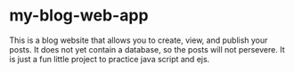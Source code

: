 # my-blog-web-app
This is a blog website that allows you to create, view, and publish your posts. It does not yet contain a database, so the posts will not persevere. It is just a fun little project to practice java script and ejs. 
